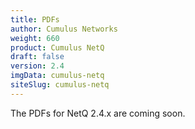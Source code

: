 ```yaml
---
title: PDFs
author: Cumulus Networks
weight: 660
product: Cumulus NetQ
draft: false
version: 2.4
imgData: cumulus-netq
siteSlug: cumulus-netq
---
```


The PDFs for NetQ 2.4.x are coming soon.

<!-- 
The following Cumulus NetQ user documentation is available in PDF for offline viewing or printing:

NetQ 2.4.1

- [Cumulus NetQ Deployment Guide PDF](https://docs-cdn.cumulusnetworks.com/pdfs/Cumulus-NetQ-241-Deployment-Guide.pdf)
- [Cumulus NetQ Integration Guide PDF](https://docs-cdn.cumulusnetworks.com/pdfs/Cumulus-NetQ-241-Integration-Guide.pdf)
- [Cumulus NetQ UI User Guide PDF](https://docs-cdn.cumulusnetworks.com/pdfs/Cumulus-NetQ-241-UI-User-Guide.pdf)
- [Cumulus NetQ CLI User Guide PDF](https://docs-cdn.cumulusnetworks.com/pdfs/Cumulus-NetQ-241-CLI-User-Guide.pdf)
- [Single File of All Guides](xxx)

NetQ 2.4.0

- [Cumulus NetQ Deployment Guide PDF](https://docs-cdn.cumulusnetworks.com/pdfs/Cumulus-NetQ-240-Deployment-Guide.pdf)
- [Cumulus NetQ Integration Guide PDF](https://docs-cdn.cumulusnetworks.com/pdfs/Cumulus-NetQ-240-Integration-Guide.pdf)
- [Cumulus NetQ UI User Guide PDF](https://docs-cdn.cumulusnetworks.com/pdfs/Cumulus-NetQ-240-UI-User-Guide.pdf)
- [Cumulus NetQ CLI User Guide PDF](https://docs-cdn.cumulusnetworks.com/pdfs/Cumulus-NetQ-240-CLI-User-Guide.pdf)
-->
